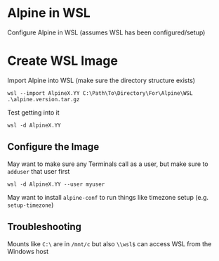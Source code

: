 Alpine in WSL
===

Configure Alpine in WSL (assumes WSL has been configured/setup)

# Create WSL Image

Import Alpine into WSL (make sure the directory structure exists)
```
wsl --import AlpineX.YY C:\Path\To\Directory\For\Alpine\WSL .\alpine.version.tar.gz
```

Test getting into it
```
wsl -d AlpineX.YY
```

## Configure the Image

May want to make sure any Terminals call as a user, but make sure to `adduser` that user first
```
wsl -d AlpineX.YY --user myuser
```

May want to install `alpine-conf` to run things like timezone setup (e.g. `setup-timezone`)

## Troubleshooting

Mounts like `C:\` are in `/mnt/c` but also `\\wsl$` can access WSL from the Windows host
